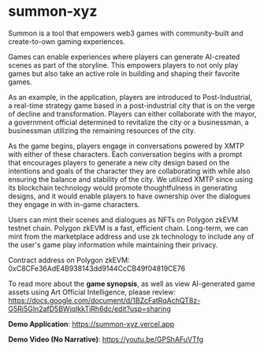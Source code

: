 # summon-xyz
Summon is a tool that empowers web3 games with community-built and create-to-own gaming experiences.

Games can enable experiences where players can generate AI-created scenes as part of the storyline. This empowers players to not only play games but also take an active role in building and shaping their favorite games.

As an example, in the application, players are introduced to Post-Industrial, a real-time strategy game based in a post-industrial city that is on the verge of decline and transformation. Players can either collaborate with the mayor, a government official determined to revitalize the city or a businessman, a businessman utilizing the remaining resources of the city. 

As the game begins, players engage in conversations powered by XMTP with either of these characters. Each conversation begins with a prompt that encourages players to generate a new city design based on the intentions and goals of the character they are collaborating with while also ensuring the balance and stability of the city. We utilized XMTP since using its blockchain technology would promote thoughtfulness in generating designs, and it would enable players to have ownership over the dialogues they engage in with in-game characters.

Users can mint their scenes and dialogues as NFTs on Polygon zkEVM testnet chain. Polygon zkEVM is a fast, efficient chain. Long-term, we can mint from the marketplace address and use zk technology to include any of the user's game play information while maintaining their privacy.

Contract address on Polygon zkEVM: 0xC8CFe36AdE4B938143dd9144CcCB49f04819CE76

To read more about the **game synopsis**, as well as view AI-generated game assets using Art Official Intelligence, please review: https://docs.google.com/document/d/1BZcFatRqAchQT8z-G5Ri5GIn2afD5BWjqIkkTjRh6dc/edit?usp=sharing

**Demo Application**: https://summon-xyz.vercel.app

**Demo Video (No Narrative)**: https://youtu.be/GPShAFuVTfg



